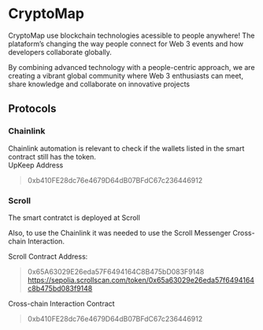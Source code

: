 # CryptoMap

CryptoMap use blockchain technologies acessible to people anywhere! The plataform’s changing the way people connect for Web 3 events and how developers collaborate globally.  

By combining advanced technology with a people-centric approach, we are creating a vibrant global community where Web 3 enthusiasts can meet, share knowledge and collaborate on innovative projects


## Protocols
 ### Chainlink

Chainlink automation is relevant to check if the wallets listed in the smart contract still has the token.  
UpKeep Address
> 0xb410FE28dc76e4679D64dB07BFdC67c236446912
 
 ### Scroll  
  The smart contratct is deployed at Scroll

  Also, to use the Chainlink it was needed to use the Scroll Messenger Cross-chain Interaction.

  Scroll Contract Address:
> 0x65A63029E26eda57F6494164C8B475bD083F9148
> https://sepolia.scrollscan.com/token/0x65a63029e26eda57f6494164c8b475bd083f9148

  Cross-chain Interaction Contract
  > 0xb410FE28dc76e4679D64dB07BFdC67c236446912


  

